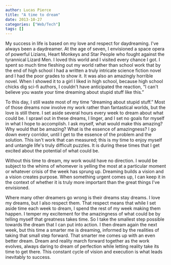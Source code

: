 ```yaml
---
author: Lucas Pierce
title: "A time to dream"
date: 2013-10-27
categories: ["Web/Tech"]
tags: []
---
```


My success in life is based on my love and respect for daydreaming. I've always been a daydreamer. At the age of seven, I envisioned a space opera of powerful Lizians, Heart Monkeys and Star People who fought against the tyrannical Lizard Men. I loved this world and I visited every chance I got. I spent so much time fleshing out my world rather than school work that by the end of high school I had a written a truly intricate science fiction novel and I had the poor grades to show it. It was also an amazingly horrible novel. When I showed it to a girl I liked in high school, because high school chicks dig sci-fi authors, I couldn't have anticipated the reaction, “I can't believe you waste your time dreaming about stupid stuff like this.”

To this day, I still waste most of my time “dreaming about stupid stuff.” Most of those dreams now involve my work rather than fantastical worlds, but the love is still there. I set aside several hours every week to dream about what could be. I sprawl out in these dreams, I linger, and I set no goals for myself in what I hope to accomplish. I ask myself, what would make this amazing? Why would that be amazing? What is the essence of amazingness? I go down every corridor, until I get to the essence of the problem and the solution. This isn't work that can measured; this is my time to enjoy myself and untangle life's truly difficult puzzles. It is during these times that I get excited about the potential of what could be.

Without this time to dream, my work would have no direction. I would be subject to the whims of whomever is yelling the most at a particular moment or whatever crisis of the week has sprung up. Dreaming builds a vision and a vision creates purpose. When something urgent comes up, I can keep it in the context of whether it is truly more important than the great things I've envisioned.

Where many other dreamers go wrong is their dreams stay dreams. I love my dreams, but I also respect them. That respect means that while I set aside time each week to dream, I spend the rest of my week making them happen. I temper my excitement for the amazingness of what could be by telling myself that greatness takes time. So I take the smallest step possible towards the dream that I can put into action. I then dream again the next week, but this time a smarter me is dreaming, informed by the realities of taking that small step forward. That smarter me comes up with an even better dream. Dream and reality march forward together as the work evolves, always daring to dream of perfection while letting reality take its time to get there. This constant cycle of vision and execution is what leads inevitably to success.